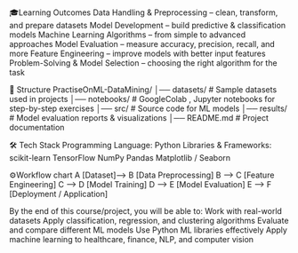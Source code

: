 🎓Learning Outcomes
Data Handling & Preprocessing – clean, transform, and prepare datasets
Model Development – build predictive & classification models
Machine Learning Algorithms – from simple to advanced approaches
Model Evaluation – measure accuracy, precision, recall, and more
Feature Engineering – improve models with better input features
Problem-Solving & Model Selection – choosing the right algorithm for the task



📂 Structure
PractiseOnML-DataMining/
│── datasets/         # Sample datasets used in projects
│── notebooks/        # GoogleColab , Jupyter notebooks for step-by-step exercises
│── src/              # Source code for ML models
│── results/          # Model evaluation reports & visualizations
│── README.md         # Project documentation



🛠️ Tech Stack
Programming Language: Python
Libraries & Frameworks:
         scikit-learn
         TensorFlow
         NumPy
         Pandas
         Matplotlib / Seaborn



⚙️Workflow chart 
    A [Dataset]--> B [Data Preprocessing]
    B --> C [Feature Engineering]
    C --> D [Model Training]
    D --> E [Model Evaluation]
    E --> F [Deployment / Application]



By the end of this course/project, you will be able to:
Work with real-world datasets
Apply classification, regression, and clustering algorithms
Evaluate and compare different ML models
Use Python ML libraries effectively
Apply machine learning to healthcare, finance, NLP, and computer vision
